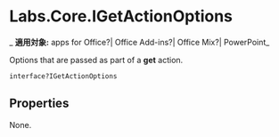 
# Labs.Core.IGetActionOptions

 _ **適用対象:** apps for Office?| Office Add-ins?| Office Mix?| PowerPoint_

Options that are passed as part of a  **get** action.

```
interface?IGetActionOptions
```


## Properties

None.

